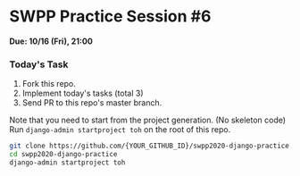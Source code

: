 # SWPP Practice Session #6

**Due: 10/16 (Fri), 21:00** 

### Today's Task
1. Fork this repo.
2. Implement today's tasks (total 3)
3. Send PR to this repo's master branch.

Note that you need to start from the project generation. (No skeleton code)
Run `django-admin startproject toh` on the root of this repo.

``` bash
git clone https://github.com/{YOUR_GITHUB_ID}/swpp2020-django-practice.git
cd swpp2020-django-practice
django-admin startproject toh
```
